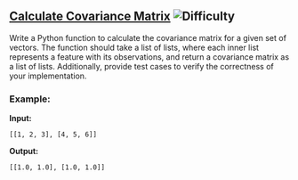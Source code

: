 ## [Calculate Covariance Matrix](https://www.deep-ml.com/problems/10) ![Difficulty](https://img.shields.io/badge/-Easy-brightgreen)

Write a Python function to calculate the covariance matrix for a given set of vectors. The function should take a list of lists, where each inner list represents a feature with its observations, and return a covariance matrix as a list of lists. Additionally, provide test cases to verify the correctness of your implementation.

### Example:

**Input:**

```[[1, 2, 3], [4, 5, 6]]```


**Output:**

```[[1.0, 1.0], [1.0, 1.0]]```
